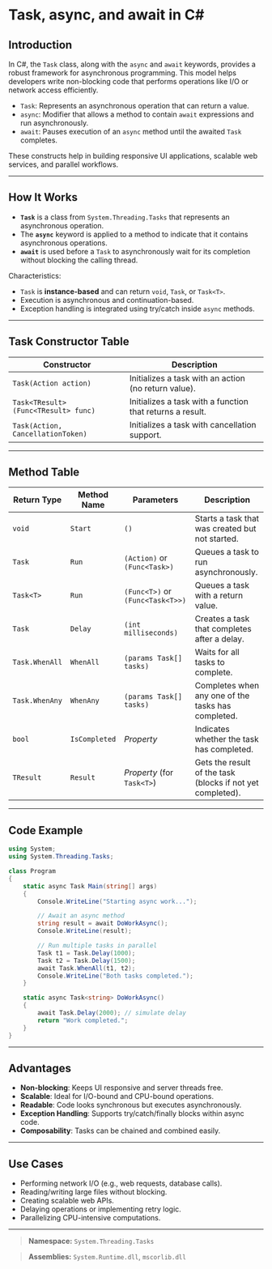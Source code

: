 # Task, async, and await in C\#

## Introduction

In C#, the `Task` class, along with the `async` and `await` keywords, provides a robust framework for asynchronous programming. This model helps developers write non-blocking code that performs operations like I/O or network access efficiently.

* `Task`: Represents an asynchronous operation that can return a value.
* `async`: Modifier that allows a method to contain `await` expressions and run asynchronously.
* `await`: Pauses execution of an `async` method until the awaited `Task` completes.

These constructs help in building responsive UI applications, scalable web services, and parallel workflows.

---

## How It Works

* **`Task`** is a class from `System.Threading.Tasks` that represents an asynchronous operation.
* The **`async`** keyword is applied to a method to indicate that it contains asynchronous operations.
* **`await`** is used before a `Task` to asynchronously wait for its completion without blocking the calling thread.

Characteristics:

* `Task` is **instance-based** and can return `void`, `Task`, or `Task<T>`.
* Execution is asynchronous and continuation-based.
* Exception handling is integrated using try/catch inside `async` methods.

---

## Task Constructor Table

| Constructor                         | Description                                               |
| ----------------------------------- | --------------------------------------------------------- |
| `Task(Action action)`               | Initializes a task with an action (no return value).      |
| `Task<TResult>(Func<TResult> func)` | Initializes a task with a function that returns a result. |
| `Task(Action, CancellationToken)`   | Initializes a task with cancellation support.             |

---

## Method Table

| Return Type    | Method Name   | Parameters                       | Description                                                |
| -------------- | ------------- | -------------------------------- | ---------------------------------------------------------- |
| `void`         | `Start`       | `()`                             | Starts a task that was created but not started.            |
| `Task`         | `Run`         | `(Action)` or `(Func<Task>)`     | Queues a task to run asynchronously.                       |
| `Task<T>`      | `Run`         | `(Func<T>)` or `(Func<Task<T>>)` | Queues a task with a return value.                         |
| `Task`         | `Delay`       | `(int milliseconds)`             | Creates a task that completes after a delay.               |
| `Task.WhenAll` | `WhenAll`     | `(params Task[] tasks)`          | Waits for all tasks to complete.                           |
| `Task.WhenAny` | `WhenAny`     | `(params Task[] tasks)`          | Completes when any one of the tasks has completed.         |
| `bool`         | `IsCompleted` | *Property*                       | Indicates whether the task has completed.                  |
| `TResult`      | `Result`      | *Property* (for `Task<T>`)       | Gets the result of the task (blocks if not yet completed). |

---

## Code Example

```csharp
using System;
using System.Threading.Tasks;

class Program
{
    static async Task Main(string[] args)
    {
        Console.WriteLine("Starting async work...");

        // Await an async method
        string result = await DoWorkAsync();
        Console.WriteLine(result);

        // Run multiple tasks in parallel
        Task t1 = Task.Delay(1000);
        Task t2 = Task.Delay(1500);
        await Task.WhenAll(t1, t2);
        Console.WriteLine("Both tasks completed.");
    }

    static async Task<string> DoWorkAsync()
    {
        await Task.Delay(2000); // simulate delay
        return "Work completed.";
    }
}
```

---

## Advantages

* **Non-blocking**: Keeps UI responsive and server threads free.
* **Scalable**: Ideal for I/O-bound and CPU-bound operations.
* **Readable**: Code looks synchronous but executes asynchronously.
* **Exception Handling**: Supports try/catch/finally blocks within async code.
* **Composability**: Tasks can be chained and combined easily.

---

## Use Cases

* Performing network I/O (e.g., web requests, database calls).
* Reading/writing large files without blocking.
* Creating scalable web APIs.
* Delaying operations or implementing retry logic.
* Parallelizing CPU-intensive computations.

---

> **Namespace:** `System.Threading.Tasks`

> **Assemblies:** `System.Runtime.dll`, `mscorlib.dll`
